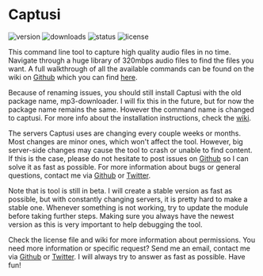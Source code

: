 # Captusi

![version](https://img.shields.io/npm/v/mp3-downloader.svg)
![downloads](https://img.shields.io/npm/dt/mp3-downloader.svg)
![status](https://img.shields.io/badge/version-beta-green.svg)
![license](https://img.shields.io/npm/l/mp3-downloader.svg)

This command line tool to capture high quality audio files in no time. Navigate through a huge library of 320mbps audio files to find the files you want. A full walkthrough of all the available commands can be found on the wiki on [Github](http://example.com) which you can find  [here](http://example.com).

Because of renaming issues, you should still install Captusi with the old package name, mp3-downloader. I will fix this in the future, but for now the package name remains the same. However the command name is changed to captusi. For more info about the installation instructions, check the [wiki](http://example.com).

The servers Captusi uses are changing every couple weeks or months. Most changes are minor ones, which won't affect the tool. However, big server-side changes may cause the tool to crash or unable to find content. If this is the case, please do not hesitate to post issues on [Github](http://example.com) so I can solve it as fast as possible. For more information about bugs or general questions, contact me via [Github](http://example.com) or [Twitter](http://example.com).

Note that is tool is still in beta. I will create a stable version as fast as possible, but with constantly changing servers, it is pretty hard to make a stable one. Whenever something is not working, try to update the module before taking further steps. Making sure you always have the newest version as this is very important to help debugging the tool.

Check the license file and wiki for more information about permissions. You need more information or specific request? Send me an email, contact me via [Github](http://example.com) or [Twitter](http://example.com). I will always try to answer as fast as possible. Have fun!
